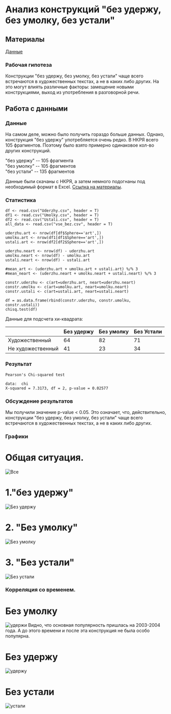 # Анализ конструкций "без удержу, без умолку, без устали"

## Материалы

[Данные](https://github.com/headshoter13/Grammatical-constractions/tree/master/data)

### Рабочая гипотеза

Конструкции "без удержу, без умолку, без устали" чаще всего встречаются в художественных текстах, а не в каких либо других. На это могут влиять различные факторы: замещение новыми конструкциями, выход из употребления в разговорной речи.
## Работа с данными

### Данные
На самом деле, можно было получить гораздо больше данных. Однако, конструкция "без удержу" употребляется очень редко. В НКРЯ всего 105 фрагментов. Поэтому было взято примерно одинаковое кол-во других конструкций.

"без удержу" -- 105 фрагмента<br>
"без умолку" -- 105 фрагментов<br>
"без устали" -- 135 фрагментов <br>

Данные были скачаны с НКРЯ, а затем немного подогнаны под необходимый формат в Excel. [Ссылка на материалы](https://github.com/headshoter13/Grammatical-constractions/blob/master/data/vse_bez.csv).

### Статистика

```
df <- read.csv("Uderzhy.csv", header = T)
df1 <- read.csv("Umolky.csv", header = T)
df2 <- read.csv("Ustali.csv", header = T)
all_data <- read.csv("vse_bez.csv", header = T)

uderzhu.art <- nrow(df[df$Sphere=='art',])
umolku.art <- nrow(df1[df1$Sphere=='art',])
ustali.art <- nrow(df2[df2$Sphere=='art',])

uderzhu.neart <- nrow(df) - uderzhu.art
umolku.neart <- nrow(df) - umolku.art
ustali.neart <- nrow(df) - ustali.art

#mean_art <- (uderzhu.art + umolku.art + ustali.art) %/% 3
#mean_neart <- (uderzhu.neart + umolku.neart + ustali.neart) %/% 3

constr.uderzhu <- c(art=uderzhu.art, neart=uderzhu.neart)
constr.umolku <- c(art=umolku.art, neart=umolku.neart)
constr.ustali <- c(art=ustali.art, neart=ustali.neart)

df = as.data.frame(rbind(constr.uderzhu, constr.umolku, constr.ustali))
chisq.test(df)
```

Данные для подсчета хи-квадрата:

|           	    | Без удержу | Без умолку | Без Устали |
| --------- 	    | --- 	 | --- 	      | --- 	   |
| Художественный    | 64  	 | 82  	      |    71 	   |
| Не художественный | 41  	 | 23  	      |    34	   |



### Результат

```
Pearson's Chi-squared test

data:  chi
X-squared = 7.3173, df = 2, p-value = 0.02577
```

### Обсуждение результатов

Мы получили значение p-value < 0.05. Это означает, что, действительно, конструкции "без удержу, без умолку, без устали" чаще всего встречаются в художественных текстах, а не в каких либо других.
### Графики
# Общая ситуация.
![Все](https://github.com/headshoter13/Grammatical-constractions/raw/master/graphs/sphere/Rplot%20ALL.png)
# 1."без удержу"
![Без удержу](https://github.com/headshoter13/Grammatical-constractions/raw/master/graphs/sphere/без%20удержу.png)
# 2. "Без умолку"
![Без умолку](https://github.com/headshoter13/Grammatical-constractions/raw/master/graphs/sphere/без%20умолку.png)
# 3. "Без устали"
![Без устали](https://github.com/headshoter13/Grammatical-constractions/raw/master/graphs/sphere/без%20устали.png)

### Корреляция со временем.
# Без умолку
![удержи](https://github.com/headshoter13/Grammatical-constractions/raw/master/graphs/sphere/без%20умолку%20год.png)
Видно, что основная популярность пришлась на 2003-2004 года. А до этого времени и после эта конструкция не была особо популярна.
# Без удержу
![удержу](https://github.com/headshoter13/Grammatical-constractions/raw/master/graphs/sphere/uderzhuuuuu.png)
# Без устали
![устали](https://github.com/headshoter13/Grammatical-constractions/raw/master/graphs/sphere/ustaliiii.png)



